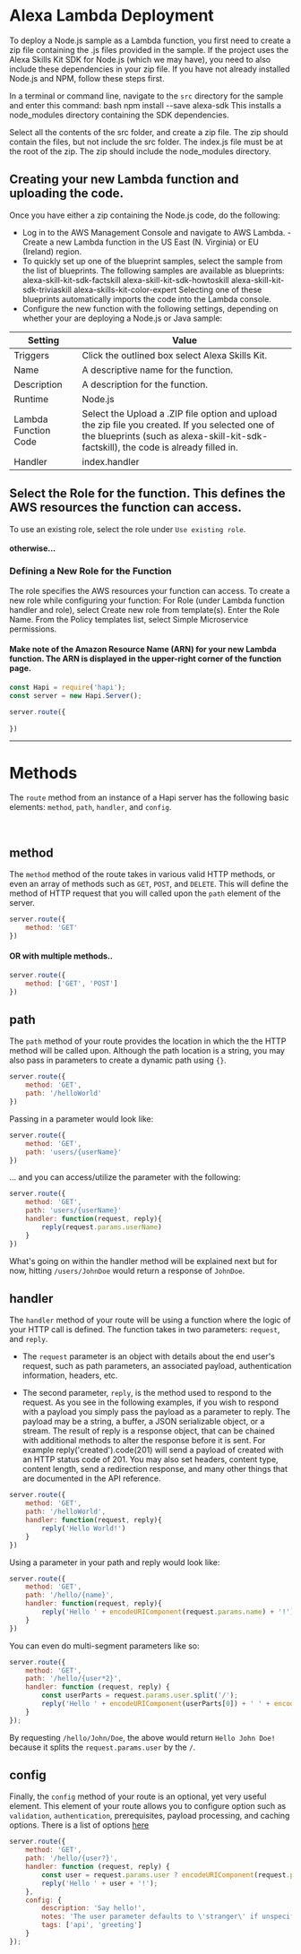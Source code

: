 Alexa Lambda Deployment
===============

To deploy a Node.js sample as a Lambda function, you first need to create a zip file containing the .js files provided in the sample. If the project uses the Alexa Skills Kit SDK for Node.js (which we may have), you need to also include these dependencies in your zip file. If you have not already installed Node.js and NPM, follow these steps first.

In a terminal or command line, navigate to the `src` directory for the sample and enter this command:
bash npm install --save alexa-sdk
This installs a node_modules directory containing the SDK dependencies.

Select all the contents of the src folder, and create a zip file.
The zip should contain the files, but not include the src folder. The index.js file must be at the root of the zip. The zip should include the node_modules directory.


## Creating your new Lambda function and uploading the code.

Once you have either a zip containing the Node.js code, do the following:
- Log in to the AWS Management Console and navigate to AWS Lambda.
-Create a new Lambda function in the US East (N. Virginia) or EU (Ireland) region.
- To quickly set up one of the blueprint samples, select the sample from the list of blueprints. The following samples are available as blueprints:
alexa-skill-kit-sdk-factskill
alexa-skill-kit-sdk-howtoskill
alexa-skill-kit-sdk-triviaskill
alexa-skills-kit-color-expert
Selecting one of these blueprints automatically imports the code into the Lambda console.
- Configure the new function with the following settings, depending on whether your are deploying a Node.js or Java sample:

| Setting       | Value         |
| ------------- | ------------- |
| Triggers      | Click the outlined box select Alexa Skills Kit.  |
| Name          | A descriptive name for the function.  |
| Description   | A description for the function.  |
| Runtime       | Node.js  |
| Lambda Function Code  | 	Select the Upload a .ZIP file option and upload the zip file you created. If you selected one of the blueprints (such as alexa-skill-kit-sdk-factskill), the code is already filled in.|
| Handler       |  index.handler |

## Select the Role for the function. This defines the AWS resources the function can access.

To use an existing role, select the role under `Use existing role`.
<br>
<br>
**otherwise...**
<br>
### Defining a New Role for the Function

The role specifies the AWS resources your function can access. To create a new role while configuring your function:
For Role (under Lambda function handler and role), select Create new role from template(s).
Enter the Role Name.
From the Policy templates list, select Simple Microservice permissions.

#### Make note of the Amazon Resource Name (ARN) for your new Lambda function. The ARN is displayed in the upper-right corner of the function page.
















```javascript
const Hapi = require('hapi');
const server = new Hapi.Server();

server.route({
	
})
```
---

# Methods

The `route` method from an instance of a Hapi server has the following basic elements: `method`, `path`, `handler`, and `config`. 

</br>

## method
The `method` method of the route takes in various valid HTTP methods, or even an array of methods such as `GET`, `POST`, and `DELETE`. This will define the method of HTTP request that you will called upon the `path` element of the server.

```javascript
server.route({
	method: 'GET'
})
```
#### OR with multiple methods..
```javascript
server.route({
	method: ['GET', 'POST']
})
```


## path
The `path` method of your route provides the location in which the the HTTP method will be called upon. Although the path location is a string, you may also pass in parameters to create a dynamic path using `{}`.

```javascript
server.route({
	method: 'GET',
	path: '/helloWorld'
})
```

Passing in a parameter would look like:

```javascript
server.route({
	method: 'GET',
	path: 'users/{userName}'
})
```
... and you can access/utilize the parameter with the following:
```javascript
server.route({
	method: 'GET',
	path: 'users/{userName}'
	handler: function(request, reply){
		reply(request.params.userName)
	}
})
```
What's going on within the handler method will be explained next but for now, hitting `/users/JohnDoe` would return a response of `JohnDoe`.

## handler
The `handler` method of your route will be using a function where the logic of your HTTP call is defined. The function takes in two parameters: `request`, and `reply`.

- The `request` parameter is an object with details about the end user's request, such as path parameters, an associated payload, authentication information, headers, etc.

- The second parameter, `reply`, is the method used to respond to the request. As you see in the following examples, if you wish to respond with a payload you simply pass the payload as a parameter to reply. The payload may be a string, a buffer, a JSON serializable object, or a stream. The result of reply is a response object, that can be chained with additional methods to alter the response before it is sent. For example reply('created').code(201) will send a payload of created with an HTTP status code of 201. You may also set headers, content type, content length, send a redirection response, and many other things that are documented in the API reference.


```javascript
server.route({
	method: 'GET',
	path: '/helloWorld',
	handler: function(request, reply){
		reply('Hello World!')
	}
})
```

Using a parameter in your path and reply would look like:

```javascript
server.route({
	method: 'GET',
	path: '/hello/{name}',
	handler: function(request, reply){
		reply('Hello ' + encodeURIComponent(request.params.name) + '!');
	}
})
```

You can even do multi-segment parameters like so:
```javascript
server.route({
    method: 'GET',
    path: '/hello/{user*2}',
    handler: function (request, reply) {
        const userParts = request.params.user.split('/');
        reply('Hello ' + encodeURIComponent(userParts[0]) + ' ' + encodeURIComponent(userParts[1]) + '!');
    }
});
```
By requesting `/hello/John/Doe`, the above would return `Hello John Doe!` because it splits the `request.params.user` by the `/`.



## config
Finally, the `config` method of your route is an optional, yet very useful element. This element of your route allows you to configure option such as `validation`, `authentication`, prerequisites, payload processing, and caching options. There is a list of options [here](https://hapijs.com/api#route-options)

```javascript
server.route({
    method: 'GET',
    path: '/hello/{user?}',
    handler: function (request, reply) {
        const user = request.params.user ? encodeURIComponent(request.params.user) : 'stranger';
        reply('Hello ' + user + '!');
    },
    config: {
        description: 'Say hello!',
        notes: 'The user parameter defaults to \'stranger\' if unspecified',
        tags: ['api', 'greeting']
    }
});
```

